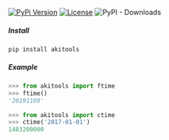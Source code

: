 [![PyPi Version](https://img.shields.io/pypi/v/akitools)](https://pypi.org/project/akitools/) [![License](https://img.shields.io/pypi/l/akitools)](https://pypi.org/project/akitools/) ![PyPI - Downloads](https://img.shields.io/pypi/dm/akitools)

 ##### Install

```
pip install akitools
```

##### Example

```python
>>> from akitools import ftime
>>> ftime()
'20191109'

>>> from akitools import ctime
>>> ctime('2017-01-01')
1483200000
```